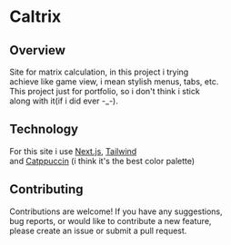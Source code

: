 # Caltrix 

## Overview

Site for matrix calculation, in this project i trying    
achieve like game view, i mean stylish  menus, tabs, etc.    
This project just for portfolio, so i don't think i stick    
along with it(if i did ever -_-).

## Technology

For this site i use [Next.js](https://nextjs.org/), [Tailwind](https://tailwindcss.com/)     
and [Catppuccin](https://tailwindcss.catppuccin.com/) (i think it's the best color palette)

## Contributing

Contributions are welcome! If you have any suggestions,    
bug reports, or would like to contribute a new feature,    
please create an issue or submit a pull request.

